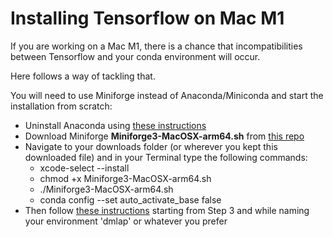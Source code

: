 # Installing Tensorflow on Mac M1

If you are working on a Mac M1, there is a chance that incompatibilities between Tensorflow and your conda environment will occur.

Here follows a way of tackling that.

You will need to use Miniforge instead of Anaconda/Miniconda and start the installation from scratch:

- Uninstall Anaconda using [these instructions](https://docs.anaconda.com/anaconda/install/uninstall/)
- Download Miniforge **Miniforge3-MacOSX-arm64.sh** from [this repo](https://github.com/conda-forge/miniforge/releases/tag/22.11.1-2)
- Navigate to your downloads folder (or wherever you kept this downloaded file) and in your Terminal type the following commands:
    - xcode-select --install
    - chmod +x Miniforge3-MacOSX-arm64.sh
    - ./Miniforge3-MacOSX-arm64.sh
    - conda config --set auto_activate_base false
- Then follow [these instructions](https://caffeinedev.medium.com/how-to-install-tensorflow-on-m1-mac-8e9b91d93706) starting from Step 3 and while naming your environment 'dmlap' or whatever you prefer
